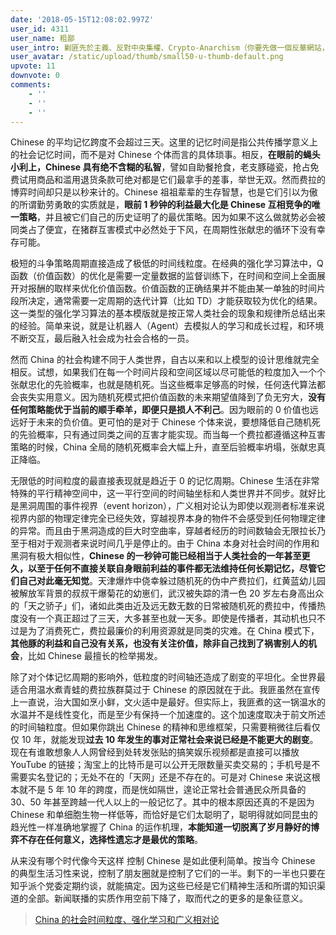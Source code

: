 ```yaml
---
date: '2018-05-15T12:08:02.997Z'
user_id: 4311
user_name: 粗鄙
user_intro: 剿匪先於主義、反對中央集權、Crypto-Anarchism（你要先做一個反華網站，然後再把它賣給共產黨）
user_avatar: /static/upload/thumb/small50-u-thumb-default.png
upvote: 11
downvote: 0
comments:
    - ''
    - ''
    - ''
---
```


Chinese 的平均记忆跨度不会超过三天。这里的记忆时间是指公共传播学意义上的社会记忆时间，而不是对 Chinese 个体而言的具体琐事。相反，**在眼前的蝇头小利上，Chinese 具有绝不含糊的私智**，譬如自助餐抢食，老支豚碰瓷，抢占免费试用商品和滥用退货条款可绝对都是它们最拿手的差事，举世无双。然而费拉的博弈时间却只是以秒来计的。Chinese 祖祖辈辈的生存智慧，也是它们引以为傲的所谓勤劳勇敢的实质就是，**眼前 1 秒钟的利益最大化是 Chinese 互相竞争的唯一策略**，并且被它们自己的历史证明了的最优策略。因为如果不这么做就势必会被同类占了便宜，在猪群互害模式中必然处于下风，在周期性张献忠的循环下没有幸存可能。

极短的斗争策略周期直接造成了极低的时间线粒度。在经典的强化学习算法中，Q 函数（价值函数）的优化是需要一定量数据的监督训练下，在时间和空间上全面展开对报酬的取样来优化价值函数。价值函数的正确结果并不能由某一单独的时间片段所决定，通常需要一定周期的迭代计算（比如 TD）才能获取较为优化的结果。这一类型的强化学习算法的基本模版就是按正常人类社会的现象和规律所总结出来的经验。简单来说，就是让机器人（Agent）去模拟人的学习和成长过程，和环境不断交互，最后融入社会成为社会合格的一员。

然而 China 的社会构建不同于人类世界，自古以来和以上模型的设计思维就完全相反。试想，如果我们在每一个时间片段和空间区域以尽可能低的粒度加入一个个张献忠化的先验概率，也就是随机死。当这些概率足够高的时候，任何迭代算法都会丧失实用意义。因为随机死模式把价值函数的未来期望值降到了负无穷大，**没有任何策略能优于当前的顺手牵羊，即便只是损人不利己**。因为眼前的 0 价值也远远好于未来的负价值。更可怕的是对于 Chinese 个体来说，要想降低自己随机死的先验概率，只有通过同类之间的互害才能实现。而当每一个费拉都遵循这种互害策略的时候，China 全局的随机死概率会大幅上升，直至后验概率坍塌，张献忠真正降临。

无限低的时间粒度的最直接表现就是趋近于 0 的记忆周期。Chinese 生活在非常特殊的平行精神空间中，这一平行空间的时间轴坐标和人类世界并不同步。就好比是黑洞周围的事件视界（event horizon），广义相对论认为即使以观测者标准来说视界内部的物理定律完全已经失效，穿越视界本身的物件不会感受到任何物理定律的异常。而且由于黑洞造成的巨大时空曲率，穿越者经历的时间数轴会无限拉长乃至于相对于观测者来说时间几乎是停止的。由于 China 本身对社会时间的作用和黑洞有极大相似性，**Chinese 的一秒钟可能已经相当于人类社会的一年甚至更久，以至于任何不直接关联自身眼前利益的事件都无法维持任何长期记忆，尽管它们自己对此毫无知觉**。天津爆炸中侥幸躲过随机死的伪中产费拉们，红黄蓝幼儿园被解放军背景的叔叔干爆菊花的幼崽们，武汉被失踪的清一色 20 岁左右身高出众的「天之骄子」们，诸如此类由近及远无数无数的日常被随机死的费拉中，传播热度没有一个真正超过了三天，大多甚至也就一天多。即使是传播者，其动机也只不过是为了消费死亡，费拉最廉价的利用资源就是同类的灾难。在 China 模式下，**其他豚的利益和自己没有关系，也没有关注价值，除非自己找到了祸害别人的机会**，比如 Chinese 最擅长的检举揭发。

除了对个体记忆周期的影响外，低粒度的时间轴还造成了剧变的平坦化。全世界最适合用温水煮青蛙的费拉族群莫过于 Chinese 的原因就在于此。我匪虽然在宣传上一直说，治大国如烹小鲜，文火适中是最好。但实际上，我匪煮的这一锅温水的水温并不是线性变化，而是至少有保持一个加速度的。这个加速度取决于前文所述的时间轴粒度。但如果你跳出 Chinese 的精神和思维框架，只需要稍微往后看仅仅 10 年，就能发现**过去 10 年发生的事对正常社会来说已经是不能更大的剧变**。现在有谁敢想象人人网曾经到处转发张贴的搞笑娱乐视频都是直接可以播放 YouTube 的链接；淘宝上的比特币是可以公开无限数量买卖交易的；手机号是不需要实名登记的；无处不在的「天网」还是不存在的。可是对 Chinese 来说这根本就不是 5 年 10 年的跨度，而是恍如隔世，遑论正常社会普通民众所具备的 30、50 年甚至跨越一代人以上的一般记忆了。其中的根本原因还真的不是因为 Chinese 和单细胞生物一样低等，而恰好是它们太聪明了，聪明得就如同昆虫的趋光性一样准确地掌握了 China 的运作机理，**本能知道一切脱离了岁月静好的博弈不存在任何意义，选择性遗忘才是最优的策略**。

从来没有哪个时代像今天这样 控制 Chinese 是如此便利简单。按当今 Chinese 的典型生活习性来说，控制了朋友圈就是控制了它们的一半。剩下的一半也只要在知乎派个党委定期约谈，就能搞定。因为这些已经是它们精神生活和所谓的知识渠道的全部。新闻联播的实质作用空前下降了，取而代之的更多的是象征意义。

> [China 的社会时间粒度、强化学习和广义相对论](https://medium.com/@_tatsu/china的社会时间粒度-强化学习和广义相对论-6e0a4a027d69)
